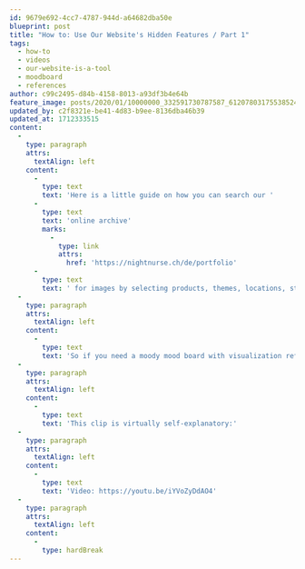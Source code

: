 ```yaml
---
id: 9679e692-4cc7-4787-944d-a64682dba50e
blueprint: post
title: "How to: Use Our Website's Hidden Features / Part 1"
tags:
  - how-to
  - videos
  - our-website-is-a-tool
  - moodboard
  - references
author: c99c2495-d84b-4158-8013-a93df3b4e64b
feature_image: posts/2020/01/10000000_332591730787587_6120780317553852416_n.mp4
updated_by: c2f8321e-be41-4d83-b9ee-8136dba46b39
updated_at: 1712333515
content:
  -
    type: paragraph
    attrs:
      textAlign: left
    content:
      -
        type: text
        text: 'Here is a little guide on how you can search our '
      -
        type: text
        text: 'online archive'
        marks:
          -
            type: link
            attrs:
              href: 'https://nightnurse.ch/de/portfolio'
      -
        type: text
        text: ' for images by selecting products, themes, locations, styles.'
  -
    type: paragraph
    attrs:
      textAlign: left
    content:
      -
        type: text
        text: 'So if you need a moody mood board with visualization references for your next meeting with the client or your team our website is the right place to be. We expose our treasure chest including a broad range selection of our work. It takes just some "heartings" and one quick export as a pdf and there you go...'
  -
    type: paragraph
    attrs:
      textAlign: left
    content:
      -
        type: text
        text: 'This clip is virtually self-explanatory:'
  -
    type: paragraph
    attrs:
      textAlign: left
    content:
      -
        type: text
        text: 'Video: https://youtu.be/iYVoZyDdAO4'
  -
    type: paragraph
    attrs:
      textAlign: left
    content:
      -
        type: hardBreak
---
```

